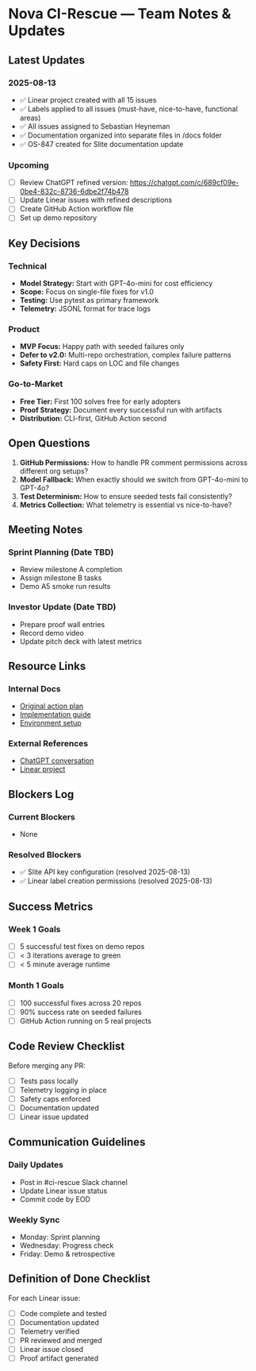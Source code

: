 # Nova CI-Rescue — Team Notes & Updates

## Latest Updates

### 2025-08-13
- ✅ Linear project created with all 15 issues
- ✅ Labels applied to all issues (must-have, nice-to-have, functional areas)
- ✅ All issues assigned to Sebastian Heyneman
- ✅ Documentation organized into separate files in /docs folder
- ✅ OS-847 created for Slite documentation update

### Upcoming
- [ ] Review ChatGPT refined version: https://chatgpt.com/c/689cf09e-0be4-832c-8736-6dbe2f74b478
- [ ] Update Linear issues with refined descriptions
- [ ] Create GitHub Action workflow file
- [ ] Set up demo repository

## Key Decisions

### Technical
- **Model Strategy:** Start with GPT-4o-mini for cost efficiency
- **Scope:** Focus on single-file fixes for v1.0
- **Testing:** Use pytest as primary framework
- **Telemetry:** JSONL format for trace logs

### Product
- **MVP Focus:** Happy path with seeded failures only
- **Defer to v2.0:** Multi-repo orchestration, complex failure patterns
- **Safety First:** Hard caps on LOC and file changes

### Go-to-Market
- **Free Tier:** First 100 solves free for early adopters
- **Proof Strategy:** Document every successful run with artifacts
- **Distribution:** CLI-first, GitHub Action second

## Open Questions

1. **GitHub Permissions:** How to handle PR comment permissions across different org setups?
2. **Model Fallback:** When exactly should we switch from GPT-4o-mini to GPT-4o?
3. **Test Determinism:** How to ensure seeded tests fail consistently?
4. **Metrics Collection:** What telemetry is essential vs nice-to-have?

## Meeting Notes

### Sprint Planning (Date TBD)
- Review milestone A completion
- Assign milestone B tasks
- Demo A5 smoke run results

### Investor Update (Date TBD)
- Prepare proof wall entries
- Record demo video
- Update pitch deck with latest metrics

## Resource Links

### Internal Docs
- [Original action plan](ACTION_PLAN.md)
- [Implementation guide](IMPLEMENTATION_GUIDE.md)
- [Environment setup](env.example)

### External References
- [ChatGPT conversation](https://chatgpt.com/c/689cf09e-0be4-832c-8736-6dbe2f74b478)
- [Linear project](https://linear.app/nova-solve/project/ci-rescue-v10-happy-path-536aaf0d73d7)

## Blockers Log

### Current Blockers
- None

### Resolved Blockers
- ✅ Slite API key configuration (resolved 2025-08-13)
- ✅ Linear label creation permissions (resolved 2025-08-13)

## Success Metrics

### Week 1 Goals
- [ ] 5 successful test fixes on demo repos
- [ ] < 3 iterations average to green
- [ ] < 5 minute average runtime

### Month 1 Goals
- [ ] 100 successful fixes across 20 repos
- [ ] 90% success rate on seeded failures
- [ ] GitHub Action running on 5 real projects

## Code Review Checklist

Before merging any PR:
- [ ] Tests pass locally
- [ ] Telemetry logging in place
- [ ] Safety caps enforced
- [ ] Documentation updated
- [ ] Linear issue updated

## Communication Guidelines

### Daily Updates
- Post in #ci-rescue Slack channel
- Update Linear issue status
- Commit code by EOD

### Weekly Sync
- Monday: Sprint planning
- Wednesday: Progress check
- Friday: Demo & retrospective

## Definition of Done Checklist

For each Linear issue:
- [ ] Code complete and tested
- [ ] Documentation updated
- [ ] Telemetry verified
- [ ] PR reviewed and merged
- [ ] Linear issue closed
- [ ] Proof artifact generated
